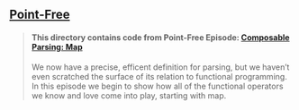 ## [Point-Free](https://www.pointfree.co)

> #### This directory contains code from Point-Free Episode: [Composable Parsing: Map](https://www.pointfree.co/episodes/ep59-composable-parsing-map)
>
> We now have a precise, efficent definition for parsing, but we haven’t even scratched the surface of its relation to functional programming. In this episode we begin to show how all of the functional operators we know and love come into play, starting with map.
